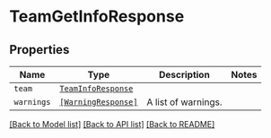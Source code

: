 # TeamGetInfoResponse



## Properties

| Name | Type | Description | Notes |
| ---- | ---- | ----------- | ----- |
| `team` | [```TeamInfoResponse```](TeamInfoResponse.md) |    |  |
| `warnings` | [```[WarningResponse]```](WarningResponse.md) |  A list of warnings.  |  |


[[Back to Model list]](../README.md#documentation-for-models) [[Back to API list]](../README.md#documentation-for-api-endpoints) [[Back to README]](../README.md)


